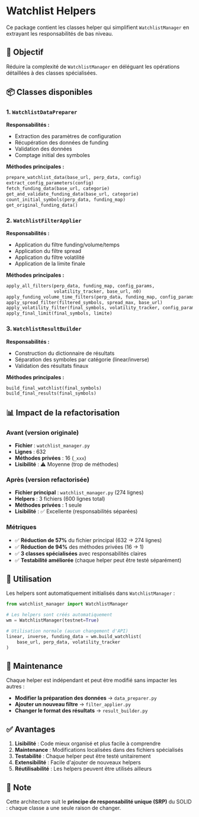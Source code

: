 # Watchlist Helpers

Ce package contient les classes helper qui simplifient `WatchlistManager` en extrayant les responsabilités de bas niveau.

## 🎯 Objectif

Réduire la complexité de `WatchlistManager` en déléguant les opérations détaillées à des classes spécialisées.

## 📦 Classes disponibles

### 1. `WatchlistDataPreparer`

**Responsabilités :**
- Extraction des paramètres de configuration
- Récupération des données de funding
- Validation des données
- Comptage initial des symboles

**Méthodes principales :**
```python
prepare_watchlist_data(base_url, perp_data, config)
extract_config_parameters(config)
fetch_funding_data(base_url, categorie)
get_and_validate_funding_data(base_url, categorie)
count_initial_symbols(perp_data, funding_map)
get_original_funding_data()
```

### 2. `WatchlistFilterApplier`

**Responsabilités :**
- Application du filtre funding/volume/temps
- Application du filtre spread
- Application du filtre volatilité
- Application de la limite finale

**Méthodes principales :**
```python
apply_all_filters(perp_data, funding_map, config_params, 
                  volatility_tracker, base_url, n0)
apply_funding_volume_time_filters(perp_data, funding_map, config_params)
apply_spread_filter(filtered_symbols, spread_max, base_url)
apply_volatility_filter(final_symbols, volatility_tracker, config_params)
apply_final_limit(final_symbols, limite)
```

### 3. `WatchlistResultBuilder`

**Responsabilités :**
- Construction du dictionnaire de résultats
- Séparation des symboles par catégorie (linear/inverse)
- Validation des résultats finaux

**Méthodes principales :**
```python
build_final_watchlist(final_symbols)
build_final_results(final_symbols)
```

## 📊 Impact de la refactorisation

### Avant (version originale)
- **Fichier** : `watchlist_manager.py`
- **Lignes** : 632
- **Méthodes privées** : 16 (`_xxx`)
- **Lisibilité** : ⚠️ Moyenne (trop de méthodes)

### Après (version refactorisée)
- **Fichier principal** : `watchlist_manager.py` (274 lignes)
- **Helpers** : 3 fichiers (600 lignes total)
- **Méthodes privées** : 1 seule
- **Lisibilité** : ✅ Excellente (responsabilités séparées)

### Métriques
- ✅ **Réduction de 57%** du fichier principal (632 → 274 lignes)
- ✅ **Réduction de 94%** des méthodes privées (16 → 1)
- ✅ **3 classes spécialisées** avec responsabilités claires
- ✅ **Testabilité améliorée** (chaque helper peut être testé séparément)

## 🚀 Utilisation

Les helpers sont automatiquement initialisés dans `WatchlistManager` :

```python
from watchlist_manager import WatchlistManager

# Les helpers sont créés automatiquement
wm = WatchlistManager(testnet=True)

# Utilisation normale (aucun changement d'API)
linear, inverse, funding_data = wm.build_watchlist(
    base_url, perp_data, volatility_tracker
)
```

## 🔧 Maintenance

Chaque helper est indépendant et peut être modifié sans impacter les autres :

- **Modifier la préparation des données** → `data_preparer.py`
- **Ajouter un nouveau filtre** → `filter_applier.py`
- **Changer le format des résultats** → `result_builder.py`

## ✅ Avantages

1. **Lisibilité** : Code mieux organisé et plus facile à comprendre
2. **Maintenance** : Modifications localisées dans des fichiers spécialisés
3. **Testabilité** : Chaque helper peut être testé unitairement
4. **Extensibilité** : Facile d'ajouter de nouveaux helpers
5. **Réutilisabilité** : Les helpers peuvent être utilisés ailleurs

## 📝 Note

Cette architecture suit le **principe de responsabilité unique (SRP)** du SOLID :
chaque classe a une seule raison de changer.
